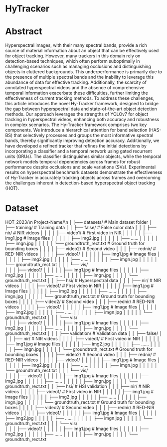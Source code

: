 # HyTracker
# Abstract
Hyperspectral images, with their many spectral bands, provide a rich source of material information about an object that can be effectively used for object tracking. However, many trackers in this domain rely on detection-based techniques, which often perform suboptimally in challenging scenarios such as managing occlusions and distinguishing objects in cluttered backgrounds. This underperformance is primarily due to the presence of multiple spectral bands and the inability to leverage this abundance of data for effective tracking. Additionally, the scarcity of annotated hyperspectral videos and the absence of comprehensive temporal information exacerbate these difficulties, further limiting the effectiveness of current tracking methods. To address these challenges, this article introduces the novel Hy-Tracker framework, designed to bridge the gap between hyperspectral data and state-of-the-art object detection methods.
Our approach leverages the strengths of YOLOv7 for object tracking in hyperspectral videos, enhancing both accuracy and robustness in complex scenarios. The Hy-Tracker framework comprises two key components. We introduce a hierarchical
attention for band selection (HAS-BS) that selectively processes and groups the most informative spectral bands, thereby significantly improving detection accuracy. Additionally, we have developed a refined tracker that refines the initial detections by incorporating a classifier and a temporal network using gated recurrent units (GRUs). The classifier distinguishes similar objects, while the temporal network models temporal dependencies across frames for robust performance despite occlusions and scale variations (SVs). Experimental results on hyperspectral benchmark datasets demonstrate the effectiveness of Hy-Tracker in accurately tracking objects across frames and overcoming the challenges inherent in detection-based hyperspectral object tracking (HOT).

# Dataset
HOT_2023/\n
Project-Name/\n
│
├── datasets/                           # Main dataset folder
│   ├── training/                       # Training data
│   │   ├── false/                      # False color data
│   │   │   ├── nir/                    # NIR videos
│   │   │   │   ├── video1/             # First video in NIR
│   │   │   │   │   ├── img1.jpg        # Image files
│   │   │   │   │   ├── img2.jpg
│   │   │   │   │   ├── ......
│   │   │   │   │   ├── imgn.jpg
│   │   │   │   │   └── groundtruth_rect.txt  # Ground truth for bounding boxes
│   │   │   │   ├── video2/             # Second video
│   │   │   ├── rednir/                 # RED-NIR videos
│   │   │   │   ├── video1/
│   │   │   │   │   ├── img1.jpg        # Image files
│   │   │   │   │   ├── img2.jpg
│   │   │   │   │   ├── ......
│   │   │   │   │   ├── imgn.jpg
│   │   │   │   │   └── groundtruth_rect.txt
│   │   │   └── vis/              
│   │   │       ├── video1/
│   │   │   │   │   ├── img1.jpg        # Image files
│   │   │   │   │   ├── img2.jpg
│   │   │   │   │   ├── ......
│   │   │   │   │   ├── imgn.jpg
│   │   │       │   └── groundtruth_rect.txt
│   │   ├── hsi/                        # Hyperspectral data
│   │   │   ├── nir/                    # NIR videos
│   │   │   │   ├── video1/             # First video in NIR
│   │   │   │   │   ├── img1.jpg        # Image files
│   │   │   │   │   ├── img2.jpg
│   │   │   │   │   ├── ......
│   │   │   │   │   ├── imgn.jpg
│   │   │   │   │   └── groundtruth_rect.txt  # Ground truth for bounding boxes
│   │   │   │   ├── video2/             # Second video
│   │   │   ├── rednir/                 # RED-NIR videos
│   │   │   │   ├── video1/
│   │   │   │   │   ├── img1.jpg        # Image files
│   │   │   │   │   ├── img2.jpg
│   │   │   │   │   ├── ......
│   │   │   │   │   ├── imgn.jpg
│   │   │   │   │   └── groundtruth_rect.txt
│   │   │   └── vis/                   
│   │   │       ├── video1/
│   │   │   │   │   ├── img1.jpg        # Image files
│   │   │   │   │   ├── img2.jpg
│   │   │   │   │   ├── ......
│   │   │   │   │   ├── imgn.jpg
│   │   │       │   └── groundtruth_rect.txt
│   │
│   ├── validation/                     # Validation data
│   │   ├── false/
│   │   │   ├── nir/                    # NIR videos
│   │   │   │   ├── video1/             # First video in NIR
│   │   │   │   │   ├── img1.jpg        # Image files
│   │   │   │   │   ├── img2.jpg
│   │   │   │   │   ├── ......
│   │   │   │   │   ├── imgn.jpg
│   │   │   │   │   └── groundtruth_rect.txt  # Ground truth for bounding boxes
│   │   │   │   ├── video2/             # Second video
│   │   │   ├── rednir/                 # RED-NIR videos
│   │   │   │   ├── video1/
│   │   │   │   │   ├── img1.jpg        # Image files
│   │   │   │   │   ├── img2.jpg
│   │   │   │   │   ├── ......
│   │   │   │   │   ├── imgn.jpg
│   │   │   │   │   └── groundtruth_rect.txt
│   │   │   └── vis/                    
│   │   │       ├── video1/
│   │   │   │   │   ├── img1.jpg        # Image files
│   │   │   │   │   ├── img2.jpg
│   │   │   │   │   ├── ......
│   │   │   │   │   ├── imgn.jpg
│   │   │       │   └── groundtruth_rect.txt
│   │   ├── hsi/                        # HSI validation
│   │   │   ├── nir/                    # NIR videos
│   │   │   │   ├── video1/             # First video in NIR
│   │   │   │   │   ├── img1.jpg        # Image files
│   │   │   │   │   ├── img2.jpg
│   │   │   │   │   ├── ......
│   │   │   │   │   ├── imgn.jpg
│   │   │   │   │   └── groundtruth_rect.txt  # Ground truth for bounding boxes
│   │   │   │   ├── video2/             # Second video
│   │   │   ├── rednir/                 # RED-NIR videos
│   │   │   │   ├── video1/
│   │   │   │   │   ├── img1.jpg        # Image files
│   │   │   │   │   ├── img2.jpg
│   │   │   │   │   ├── ......
│   │   │   │   │   ├── imgn.jpg
│   │   │   │   │   └── groundtruth_rect.txt
│   │   │   └── vis/                    
│   │   │       ├── video1/
│   │   │   │   │   ├── img1.jpg        # Image files
│   │   │   │   │   ├── img2.jpg
│   │   │   │   │   ├── ......
│   │   │   │   │   ├── imgn.jpg
│   │   │       │   └── groundtruth_rect.txt


